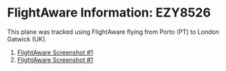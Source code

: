 # FlightAware Information: EZY8526

This plane was tracked using FlightAware flying from Porto (PT) to London Gatwick (UK).

1. [FlightAware Screenshot #1](https://github.com/aboveje/sky-data/blob/main/skies/2024/06/images/2024-06-03-008-A-flightaware-0815am.png)
2. [FlightAware Screenshot #1](https://github.com/aboveje/sky-data/blob/main/skies/2024/06/images/2024-06-03-008-B-flightaware-0815am.png)
